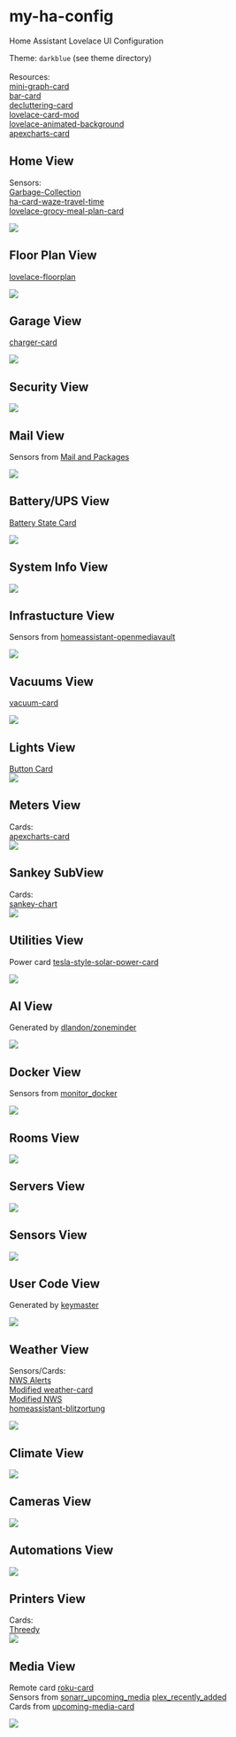 # my-ha-config

Home Assistant Lovelace UI Configuration

Theme: `darkblue` (see theme directory)<br/>
<br/>
Resources:<br/>
[mini-graph-card](https://github.com/kalkih/mini-graph-card)<br/>
[bar-card](https://github.com/custom-cards/bar-card)<br/>
[decluttering-card](https://github.com/custom-cards/decluttering-card)<br/>
[lovelace-card-mod](https://github.com/thomasloven/lovelace-card-mod)<br/>
[lovelace-animated-background](https://github.com/Villhellm/lovelace-animated-background)<br/>
[apexcharts-card](https://github.com/RomRider/apexcharts-card)<br/>

## Home View

Sensors:<br/>
[Garbage-Collection](https://github.com/bruxy70/Garbage-Collection)<br/>
[ha-card-waze-travel-time](https://github.com/r-renato/ha-card-waze-travel-time)<br/>
[lovelace-grocy-meal-plan-card](https://github.com/firstof9/lovelace-grocy-meal-plan-card)<br/>

<img src="https://github.com/firstof9/my-ha-config/raw/master/images/home-screen.png">

## Floor Plan View

[lovelace-floorplan](https://github.com/pkozul/lovelace-floorplan)

<img src="https://github.com/firstof9/my-ha-config/raw/master/images/floor-plan.gif">

## Garage View

[charger-card](https://github.com/tmjo/charger-card)

<img src="https://github.com/firstof9/my-ha-config/raw/master/images/garage-tab.png">

## Security View

<img src="https://github.com/firstof9/my-ha-config/raw/master/images/security-tab.png">

## Mail View

Sensors from [Mail and Packages](https://github.com/moralmunky/Home-Assistant-Mail-And-Packages/)

<img src="https://github.com/firstof9/my-ha-config/raw/master/images/mail-tab.png">

## Battery/UPS View

[Battery State Card](https://github.com/maxwroc/battery-state-card)<br/>

<img src="https://github.com/firstof9/my-ha-config/raw/master/images/battery-tab.png">

## System Info View

<img src="https://github.com/firstof9/my-ha-config/raw/master/images/system-info-tab.png">

## Infrastucture View

Sensors from [homeassistant-openmediavault](https://github.com/tomaae/homeassistant-openmediavault)

<img src="https://github.com/firstof9/my-ha-config/raw/master/images/infrasturcture-tab.gif">

## Vacuums View

[vacuum-card](https://github.com/denysdovhan/vacuum-card)<br/>

<img src="https://github.com/firstof9/my-ha-config/raw/master/images/vacuum-tab.gif">

## Lights View

[Button Card](https://github.com/custom-cards/button-card)<br>
<img src="https://github.com/firstof9/my-ha-config/raw/master/images/lights-tab.png">

## Meters View
Cards:<br/>
[apexcharts-card](https://github.com/RomRider/apexcharts-card)<br/>
<img src="https://github.com/firstof9/my-ha-config/raw/master/images/meters-tab.png">

## Sankey SubView
Cards:<br/>
[sankey-chart](https://github.com/MindFreeze/ha-sankey-chart)<br/>
<img src="https://github.com/firstof9/my-ha-config/raw/master/images/sankey-chart.png">

## Utilities View

Power card [tesla-style-solar-power-card](https://github.com/reptilex/tesla-style-solar-power-card)

<img src="https://github.com/firstof9/my-ha-config/raw/master/images/utilities-tab.webp">

## AI View

Generated by [dlandon/zoneminder](https://hub.docker.com/r/dlandon/zoneminder)

<img src="https://github.com/firstof9/my-ha-config/raw/master/images/AI-tab.png">

## Docker View

Sensors from [monitor_docker](https://github.com/ualex73/monitor_docker)

<img src="https://github.com/firstof9/my-ha-config/raw/master/images/docker-tab.png">

## Rooms View

<img src="https://github.com/firstof9/my-ha-config/raw/master/images/rooms-tab.png">

## Servers View

<img src="https://github.com/firstof9/my-ha-config/raw/master/images/servers-tab.png">

## Sensors View

<img src="https://github.com/firstof9/my-ha-config/raw/master/images/sensors-tab.png">

## User Code View

Generated by [keymaster](https://github.com/FutureTense/keymaster/)

<img src="https://github.com/firstof9/my-ha-config/raw/master/images/usercode-tab.png">

## Weather View

Sensors/Cards:<br/>
[NWS Alerts](https://github.com/finity69x2/nws_alerts)<br/>
[Modified weather-card](https://github.com/firstof9/weather-card)<br/>
[Modified NWS](https://github.com/firstof9/ha-nws)<br/>
[homeassistant-blitzortung](https://github.com/mrk-its/homeassistant-blitzortung)<br/>

<img src="https://github.com/firstof9/my-ha-config/raw/master/images/weather-tab.gif">

## Climate View

<img src="https://github.com/firstof9/my-ha-config/raw/master/images/climate-tab.png">

## Cameras View

<img src="https://github.com/firstof9/my-ha-config/raw/master/images/cameras-tab.png">

## Automations View

<img src="https://github.com/firstof9/my-ha-config/raw/master/images/automations-tab.png">

## Printers View
Cards:<br/>
[Threedy](https://github.com/dangreco/threedy)<br/>
<img src="https://github.com/firstof9/my-ha-config/raw/master/images/printers-tab.gif">

## Media View

Remote card [roku-card](https://github.com/iantrich/roku-card)<br/>
Sensors from [sonarr_upcoming_media](https://github.com/custom-components/sensor.sonarr_upcoming_media) [plex_recently_added](https://github.com/custom-components/sensor.plex_recently_added)<br/>
Cards from [upcoming-media-card](https://github.com/custom-cards/upcoming-media-card)<br/>

<img src="https://github.com/firstof9/my-ha-config/raw/master/images/media-tab.png">
